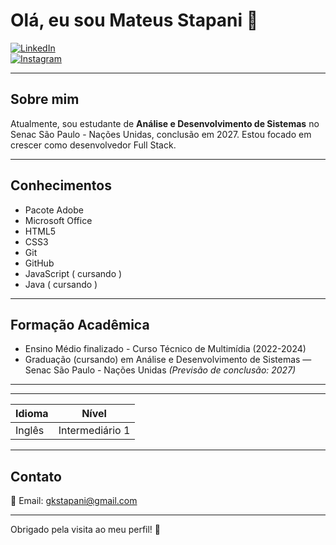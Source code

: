 # Olá, eu sou Mateus Stapani 👋

[![LinkedIn](https://img.shields.io/badge/LinkedIn-%230077B5.svg?style=for-the-badge&logo=linkedin&logoColor=white)](https://www.linkedin.com/in/mateusstapani)  
[![Instagram](https://img.shields.io/badge/Instagram-%23E4405F.svg?style=for-the-badge&logo=instagram&logoColor=white)](https://www.instagram.com/stapani77)  

---

## Sobre mim

Atualmente, sou estudante de **Análise e Desenvolvimento de Sistemas** no Senac São Paulo - Nações Unidas, conclusão em 2027. Estou focado em crescer como desenvolvedor Full Stack.

---

## Conhecimentos

- Pacote Adobe
- Microsoft Office
- HTML5
- CSS3
- Git
- GitHub
- JavaScript ( cursando )
- Java ( cursando )

---

## Formação Acadêmica

- Ensino Médio finalizado - Curso Técnico de Multimídia (2022-2024)
- Graduação (cursando) em Análise e Desenvolvimento de Sistemas — Senac São Paulo - Nações Unidas
_(Previsão de conclusão: 2027)_

---


---

| Idioma  | Nível              |
|---------|--------------------|
| Inglês  | Intermediário 1    |

---

## Contato

📧 Email: [gkstapani@gmail.com](mailto:gkstapani@gmail.com)

---

Obrigado pela visita ao meu perfil! 🚀
